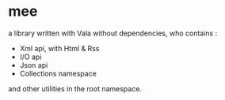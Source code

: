 mee
===

a library written with Vala without dependencies, who contains :
- Xml api, with Html & Rss
- I/O api
- Json api
- Collections namespace

and other utilities in the root namespace.
